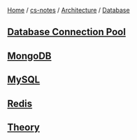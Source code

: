 [Home](https://mengxianbin.github.io) /
[cs-notes](https://mengxianbin.github.io/cs-notes/site) /
[Architecture](https://mengxianbin.github.io/cs-notes/site/Architecture) /
[Database](https://mengxianbin.github.io/cs-notes/site/Architecture/Database)

## [Database Connection Pool](https://mengxianbin.github.io/cs-notes/site/Architecture/Database/Database%20Connection%20Pool/)

## [MongoDB](https://mengxianbin.github.io/cs-notes/site/Architecture/Database/MongoDB/)

## [MySQL](https://mengxianbin.github.io/cs-notes/site/Architecture/Database/MySQL/)

## [Redis](https://mengxianbin.github.io/cs-notes/site/Architecture/Database/Redis/)

## [Theory](https://mengxianbin.github.io/cs-notes/site/Architecture/Database/Theory/)
